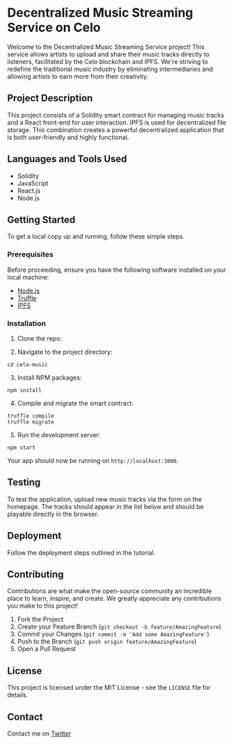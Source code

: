 
# Decentralized Music Streaming Service on Celo

Welcome to the Decentralized Music Streaming Service project! This service allows artists to upload and share their music tracks directly to listeners, facilitated by the Celo blockchain and IPFS. We're striving to redefine the traditional music industry by eliminating intermediaries and allowing artists to earn more from their creativity.

## Project Description

This project consists of a Solidity smart contract for managing music tracks and a React front-end for user interaction. IPFS is used for decentralized file storage. This combination creates a powerful decentralized application that is both user-friendly and highly functional. 

## Languages and Tools Used

- Solidity
- JavaScript
- React.js
- Node.js

## Getting Started

To get a local copy up and running, follow these simple steps.

### Prerequisites

Before proceeding, ensure you have the following software installed on your local machine:

- [Node.js](https://nodejs.org/en/download/)
- [Truffle](https://www.trufflesuite.com/truffle)
- [IPFS](https://docs.ipfs.io/concepts/what-is-ipfs/)

### Installation

1. Clone the repo:

2. Navigate to the project directory:
```
cd celo-music
```

3. Install NPM packages:
```
npm install
```

4. Compile and migrate the smart contract:
```
truffle compile
truffle migrate
```

5. Run the development server:
```
npm start
```

Your app should now be running on `http://localhost:3000`.

## Testing

To test the application, upload new music tracks via the form on the homepage. The tracks should appear in the list below and should be playable directly in the browser.

## Deployment

Follow the deployment steps outlined in the tutorial.

## Contributing

Contributions are what make the open-source community an incredible place to learn, inspire, and create. We greatly appreciate any contributions you make to this project!

1. Fork the Project
2. Create your Feature Branch (`git checkout -b feature/AmazingFeature`)
3. Commit your Changes (`git commit -m 'Add some AmazingFeature'`)
4. Push to the Branch (`git push origin feature/AmazingFeature`)
5. Open a Pull Request

## License

This project is licensed under the MIT License - see the `LICENSE` file for details.

## Contact
Contact me on [Twitter](https://twitter.com/lanacreates)
